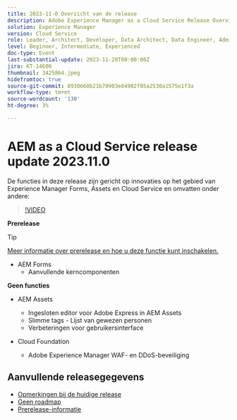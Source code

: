 ```yaml
---
title: 2023-11-0 Overzicht van de release
description: Adobe Experience Manager as a Cloud Service Release Overview Video 2023.11.0, de functies in deze release zijn gericht op Experience Manager Forms, Assets en Cloud Service
solution: Experience Manager
version: Cloud Service
role: Leader, Architect, Developer, Data Architect, Data Engineer, Admin, User
level: Beginner, Intermediate, Experienced
doc-type: Event
last-substantial-update: 2023-11-28T00:00:00Z
jira: KT-14600
thumbnail: 3425864.jpeg
hidefromtoc: true
source-git-commit: 8930660b21b70903e84902f05a2530a1575e1f3a
workflow-type: tm+mt
source-wordcount: '130'
ht-degree: 3%

---
```


# AEM as a Cloud Service release update 2023.11.0

De functies in deze release zijn gericht op innovaties op het gebied van Experience Manager Forms, Assets en Cloud Service en omvatten onder andere:

>[!VIDEO](https://video.tv.adobe.com/v/3425864/?learn=on)

**Prerelease**

>[!TIP]
>
>[Meer informatie over prerelease en hoe u deze functie kunt inschakelen.](https://experienceleague.adobe.com/docs/experience-manager-cloud-service/content/release-notes/prerelease.html)

* AEM Forms
   * Aanvullende kerncomponenten

**Geen functies**

* AEM Assets
   * Ingesloten editor voor Adobe Express in AEM Assets
   * Slimme tags - Lijst van gewezen personen
   * Verbeteringen voor gebruikersinterface

* Cloud Foundation
   * Adobe Experience Manager WAF- en DDoS-beveiliging

<!-- Have questions about the release?  Discuss the release in [Experience League Communities](https://adobe.ly/474hr8v) -->

## Aanvullende releasegegevens

* [Opmerkingen bij de huidige release](https://experienceleague.adobe.com/docs/experience-manager-cloud-service/content/release-notes/home.html)
* [Geen roadmap](https://experienceleague.adobe.com/docs/experience-manager-release-information/aem-release-updates/update-releases-roadmap.html)
* [Prerelease-informatie](https://experienceleague.adobe.com/docs/experience-manager-cloud-service/content/release-notes/prerelease.html)